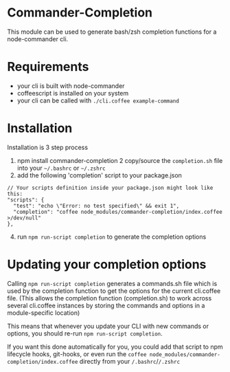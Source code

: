 # Commander-Completion

This module can be used to generate bash/zsh completion functions for a node-commander cli.

# Requirements

- your cli is built with node-commander
- coffeescript is installed on your system
- your cli can be called with `./cli.coffee example-command`

# Installation

Installation is 3 step process

1. npm install commander-completion
2  copy/source the `completion.sh` file into your `~/.bashrc` or `~/.zshrc`
3. add the following 'completion' script to your package.json

  ```
  // Your scripts definition inside your package.json might look like this:
  "scripts": {
    "test": "echo \"Error: no test specified\" && exit 1",
    "completion": "coffee node_modules/commander-completion/index.coffee >/dev/null"
  },
  ```

4. run `npm run-script completion` to generate the completion options


# Updating your completion options

Calling `npm run-script completion` generates a commands.sh file which is used by the completion function to get the options for the current cli.coffee file.
(This allows the completion function (completion.sh) to work across several cli.coffee instances by storing the commands and options in a module-specific location)

This means that whenever you update your CLI with new commands or options, you should re-run `npm run-script completion`.

If you want this done automatically for you, you could add that script to npm lifecycle hooks, git-hooks, or even run the `coffee node_modules/commander-completion/index.coffee` directly from your `/.bashrc`/`/.zshrc`
